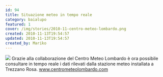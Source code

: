 ```yaml
---
id: 94
title: Situazione meteo in tempo reale
category: baialupo
featured: 1
cover: /img/stories/2010-11-centro-meteo-lombardo.png
created: 2010-11-13T19:54:57
updated: 2010-11-13T19:54:57
created_by: Mariko
---
```


<img src="/img/stories/2010-11-centro-meteo-lombardo.png" class="float-start mr-3 w-[300px] -translate-y-[40px]">
Grazie alla collaborazione del Centro Meteo Lombardo è ora possibile consultare in tempo reale i dati rilevati dalla stazione meteo installata a Trezzano Rosa.

<a href="http://www.centrometeolombardo.com/content.asp?contentid=3469&ContentType=Stazioni" target="_blank">
www.centrometeolombardo.com
</a>
